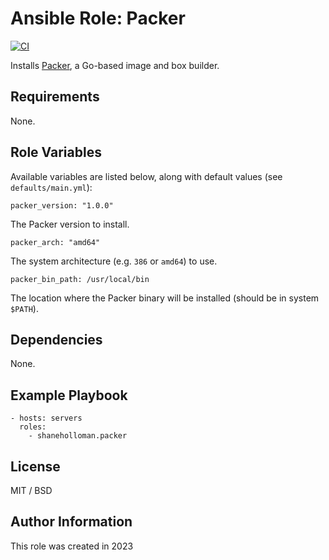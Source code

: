 # Ansible Role: Packer

[![CI](https://github.com/shaneholloman-org/ansible-role-packer/actions/workflows/ci.yml/badge.svg)](https://github.com/shaneholloman-org/ansible-role-packer/actions/workflows/ci.yml)

Installs [Packer](https://www.packer.io), a Go-based image and box builder.

## Requirements

None.

## Role Variables

Available variables are listed below, along with default values (see `defaults/main.yml`):

    packer_version: "1.0.0"

The Packer version to install.

    packer_arch: "amd64"

The system architecture (e.g. `386` or `amd64`) to use.

    packer_bin_path: /usr/local/bin

The location where the Packer binary will be installed (should be in system `$PATH`).

## Dependencies

None.

## Example Playbook

    - hosts: servers
      roles:
        - shaneholloman.packer

## License

MIT / BSD

## Author Information

This role was created in 2023

